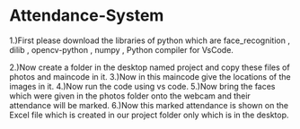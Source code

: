 # Attendance-System
1.)First please download the libraries of python which are face_recognition , dilib , opencv-python , numpy , Python compiler for VsCode.

2.)Now create a folder in the desktop named project and copy these files of photos and maincode in it.
3.)Now in this maincode give the locations of the images in it.
4.)Now run the code using vs code.
5.)Now bring the faces which were given in the photos folder onto the webcam and their attendance will be marked.
6.)Now this marked attendance is shown on the Excel file which is created in our project folder only which is in the desktop.
